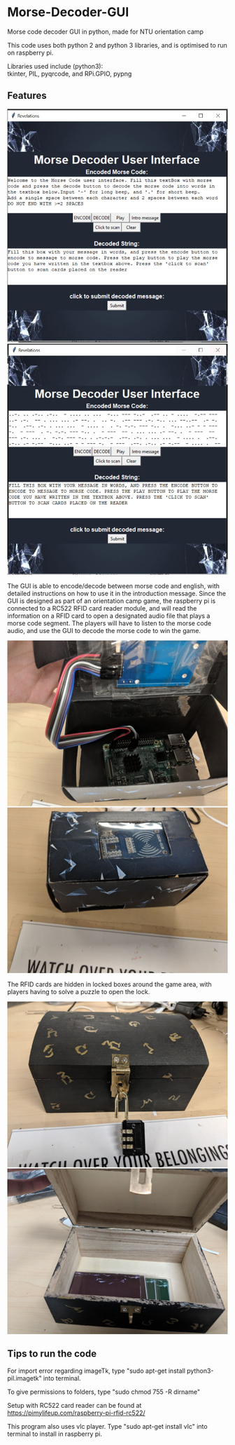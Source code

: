 # Morse-Decoder-GUI
Morse code decoder GUI in python, made for NTU orientation camp

This code uses both python 2 and python 3 libraries, and is optimised to run on raspberry pi.

Libraries used include (python3):  
tkinter, PIL, pyqrcode, and RPi.GPIO, pypng  

## Features

![Alt text](./Screenshots/Start.JPG)
![Alt text](./Screenshots/Encode.JPG)

The GUI is able to encode/decode between morse code and english, with detailed instructions on how to use it in the introduction message.
Since the GUI is designed as part of an orientation camp game, the raspberry pi is connected to a RC522 RFID card reader module, and will read the information on a RFID card to open a designated audio file that plays a morse code segment. The players will have to listen to the morse code audio, and use the GUI to decode the morse code to win the game.

![Alt text](./Screenshots/Raspberry_Pi.jpg)
![Alt text](./Screenshots/Outer_Covering.jpg)

The RFID cards are hidden in locked boxes around the game area, with players having to solve a puzzle to open the lock.

![Alt text](./Screenshots/Closed_Box.jpg)
![Alt text](./Screenshots/Open_Box.jpg)

## Tips to run the code
For import error regarding imageTk, type "sudo apt-get install python3-pil.imagetk" into terminal.

To give permissions to folders, type "sudo chmod 755 -R dirname"

Setup with RC522 card reader can be found at https://pimylifeup.com/raspberry-pi-rfid-rc522/

This program also uses vlc player. Type "sudo apt-get install vlc" into terminal to install in raspberry pi.
